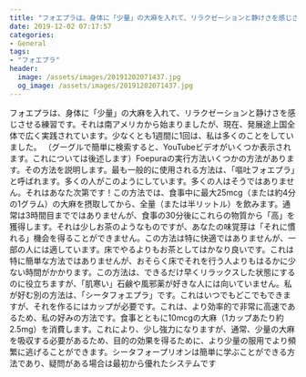 ```yaml
---
title: "フォエプラは、身体に「少量」の大麻を入れて、リラクゼーションと静けさを感じさせる練習です。"
date: 2019-12-02 07:17:57
categories:
- General
tags:
- "フォエプラ"
header:
  image: /assets/images/20191202071437.jpg
  og_image: /assets/images/20191202071437.jpg
---
```


フォエプラは、身体に「少量」の大麻を入れて、リラクゼーションと静けさを感じさせる練習です。それは南アメリカから始まりましたが、現在、発展途上国全体で広く実践されています。少なくとも1週間に1回は、私は多くのことをしていました。 （グーグルで簡単に検索すると、YouTubeビデオがいくつか表示されます。これについては後述します）Foepuraの実行方法いくつかの方法があります。その方法を説明します。最も一般的に使用される方法は、「嘔吐フォエプラ」と呼ばれます。多くの人がこのようにしています。多くの人はそうではありません。それはあなた次第です！この方法では、食事中に最大25mcg（または約4分の1グラム）の大麻を摂取してから、全量（または半リットル）を飲みます。通常は3時間目までではありませんが、食事の30分後にこれらの物質から「高」を獲得します。それは少しお茶のようなものですが、あなたの味覚芽は「それに慣れる」機会を得ることができません。この方法は特に快適ではありませんが、一部の人には適しています。床でやるよりもお茶としてはかなり良いです。これは特に簡単な方法ではありませんが、おそらく床でそれを行う人よりもはるかに少ない時間がかかります。この方法は、できるだけ早くリラックスした状態にするのに役立ちますが、「肌寒い」石鹸や風邪薬が好きな人には向いていません。私が好む別の方法は、「シータフォエプラ」です。これはいつでもどこでもできますが、それを作るにはカップが必要です。これは、より効率的で非常に高速であるため、私の好みの方法です。食事とともに10mcgの大麻（1カップあたり約2.5mg）を消費します。これにより、少し強力になりますが、通常、少量の大麻を吸収する必要があるため、目的の効果を得るために、より少量の服用でより頻繁に逃げることができます。シータフォープリオンは簡単に学ぶことができる方法であり、疑問がある場合は最初から優れたシステムです
